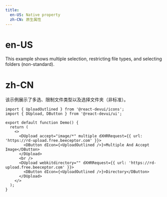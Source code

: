 ```yaml
---
title:
  en-US: Native property
  zh-CN: 原生属性
---
```


# en-US

This example shows multiple selection, restricting file types, and selecting folders (non-standard).

# zh-CN

该示例展示了多选、限制文件类型以及选择文件夹（非标准）。

```tsx
import { UploadOutlined } from '@react-devui/icons';
import { DUpload, DButton } from '@react-devui/ui';

export default function Demo() {
  return (
    <>
      <DUpload accept="image/*" multiple dXHRRequest={{ url: 'https://rd-upload.free.beeceptor.com' }}>
        <DButton dIcon={<UploadOutlined />}>Multiple And Accept Image</DButton>
      </DUpload>
      <br />
      <DUpload webkitdirectory="" dXHRRequest={{ url: 'https://rd-upload.free.beeceptor.com' }}>
        <DButton dIcon={<UploadOutlined />}>Directory</DButton>
      </DUpload>
    </>
  );
}
```
